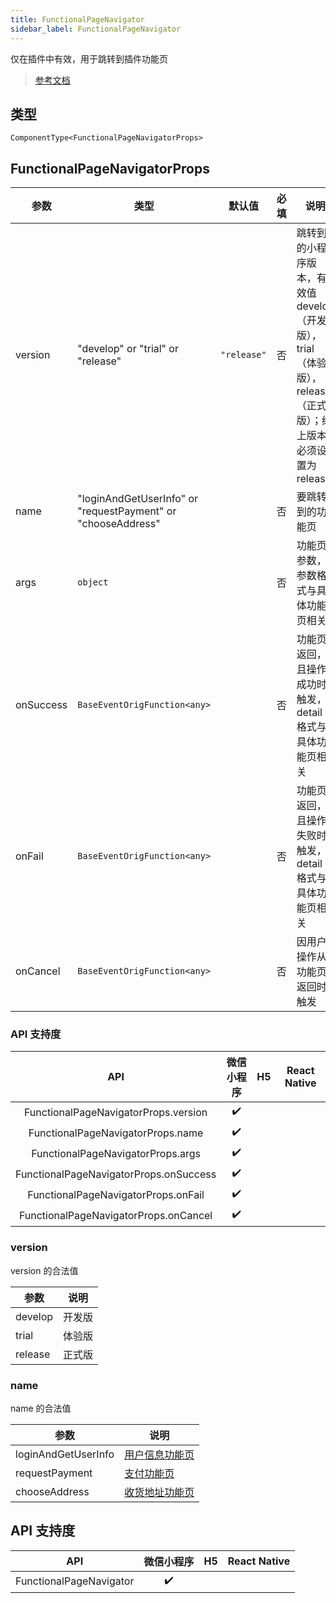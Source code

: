 ```yaml
---
title: FunctionalPageNavigator
sidebar_label: FunctionalPageNavigator
---
```


仅在插件中有效，用于跳转到插件功能页

> [参考文档](https://developers.weixin.qq.com/miniprogram/dev/component/functional-page-navigator.html)

## 类型

```tsx
ComponentType<FunctionalPageNavigatorProps>
```

## FunctionalPageNavigatorProps

| 参数 | 类型 | 默认值 | 必填 | 说明 |
| --- | --- | :---: | :---: | --- |
| version | "develop" or "trial" or "release" | `"release"` | 否 | 跳转到的小程序版本，有效值 develop（开发版），trial（体验版），release（正式版）；线上版本必须设置为 release |
| name | "loginAndGetUserInfo" or "requestPayment" or "chooseAddress" |  | 否 | 要跳转到的功能页 |
| args | `object` |  | 否 | 功能页参数，参数格式与具体功能页相关 |
| onSuccess | `BaseEventOrigFunction<any>` |  | 否 | 功能页返回，且操作成功时触发， detail 格式与具体功能页相关 |
| onFail | `BaseEventOrigFunction<any>` |  | 否 | 功能页返回，且操作失败时触发， detail 格式与具体功能页相关 |
| onCancel | `BaseEventOrigFunction<any>` |  | 否 | 因用户操作从功能页返回时触发 |

### API 支持度

| API | 微信小程序 | H5 | React Native |
| :---: | :---: | :---: | :---: |
| FunctionalPageNavigatorProps.version | ✔️ |  |  |
| FunctionalPageNavigatorProps.name | ✔️ |  |  |
| FunctionalPageNavigatorProps.args | ✔️ |  |  |
| FunctionalPageNavigatorProps.onSuccess | ✔️ |  |  |
| FunctionalPageNavigatorProps.onFail | ✔️ |  |  |
| FunctionalPageNavigatorProps.onCancel | ✔️ |  |  |

### version

version 的合法值

| 参数 | 说明 |
| --- | --- |
| develop | 开发版 |
| trial | 体验版 |
| release | 正式版 |

### name

name 的合法值

| 参数 | 说明 |
| --- | --- |
| loginAndGetUserInfo | [用户信息功能页](https://developers.weixin.qq.com/miniprogram/dev/framework/plugin/functional-pages/user-info.html) |
| requestPayment | [支付功能页](https://developers.weixin.qq.com/miniprogram/dev/framework/plugin/functional-pages/request-payment.html) |
| chooseAddress | [收货地址功能页](https://developers.weixin.qq.com/miniprogram/dev/framework/plugin/functional-pages/choose-address.html) |

## API 支持度

| API | 微信小程序 | H5 | React Native |
| :---: | :---: | :---: | :---: |
| FunctionalPageNavigator | ✔️ |  |  |

